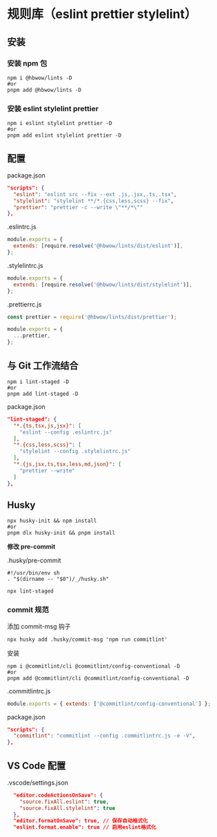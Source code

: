 # 规则库（eslint prettier stylelint）

## 安装
### 安装 npm 包
```shell
npm i @hbwow/lints -D
#or
pnpm add @hbwow/lints -D
```

### 安装 eslint stylelint prettier
```shell
npm i eslint stylelint prettier -D
#or
pnpm add eslint stylelint prettier -D
```

## 配置
package.json
```json
"scripts": {
  "eslint": "eslint src --fix --ext .js,.jsx,.ts,.tsx",
  "stylelint": "stylelint **/*.{css,less,scss} --fix",
  "prettier": "prettier -c --write \"**/*\""
},
```

.eslintrc.js
```js
module.exports = {
  extends: [require.resolve('@hbwow/lints/dist/eslint')],
};
```

.stylelintrc.js
```js
module.exports = {
  extends: [require.resolve('@hbwow/lints/dist/stylelint')],
};
```

.prettierrc.js
```js
const prettier = require('@hbwow/lints/dist/prettier');

module.exports = {
  ...prettier,
};
```

## 与 Git 工作流结合
```shell
npm i lint-staged -D
#or
pnpm add lint-staged -D
```

package.json
```json
"lint-staged": {
  "*.{ts,tsx,js,jsx}": [
    "eslint --config .eslintrc.js"
  ],
  "*.{css,less,scss}": [
    "stylelint --config .stylelintrc.js"
  ],
  "*.{js,jsx,ts,tsx,less,md,json}": [
    "prettier --write"
  ]
},
```

## Husky
```shell
npx husky-init && npm install
#or
pnpm dlx husky-init && pnpm install
```

**修改 pre-commit**

.husky/pre-commit
```
#!/usr/bin/env sh
. "$(dirname -- "$0")/_/husky.sh"

npx lint-staged
```

### commit 规范
添加 commit-msg 钩子
```shell
npx husky add .husky/commit-msg 'npm run commitlint'
```

安装
```shell
npm i @commitlint/cli @commitlint/config-conventional -D
#or
pnpm add @commitlint/cli @commitlint/config-conventional -D
```

.commitlintrc.js
```js
module.exports = { extends: ['@commitlint/config-conventional'] };
```

package.json
```json
"scripts": {
  "commitlint": "commitlint --config .commitlintrc.js -e -V",
},
```

## VS Code 配置
.vscode/settings.json
```json
  "editor.codeActionsOnSave": {
    "source.fixAll.eslint": true,
    "source.fixAll.stylelint": true
  },
  "editor.formatOnSave": true, // 保存自动格式化
  "eslint.format.enable": true // 启用eslint格式化
```